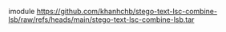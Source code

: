 imodule https://github.com/khanhchb/stego-text-lsc-combine-lsb/raw/refs/heads/main/stego-text-lsc-combine-lsb.tar
